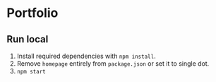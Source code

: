 # Portfolio

## Run local

1. Install required dependencies with `npm install`.
2. Remove `homepage` entirely from `package.json` or set it to single dot. 
3. `npm start`
